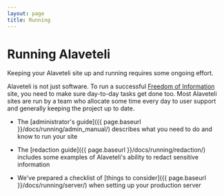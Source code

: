 ```yaml
---
layout: page
title: Running
---
```


# Running Alaveteli


<p class="lead">
  Keeping your Alaveteli site up and running requires some ongoing effort.
</p>

Alaveteli is not just software. To run a successful
<a href="{{ page.baseurl }}/docs/glossary/#foi" class="glossary__link">Freedom of Information</a>
site, you need to make sure day-to-day tasks get done too. Most Alaveteli sites
are run by a team who allocate some time every day to user support and generally keeping
the project up to date.

* The [administrator's guide]({{ page.baseurl }}/docs/running/admin_manual/) describes
  what you need to do and know to run your site

* The [redaction guide]({{ page.baseurl }}/docs/running/redaction/) includes some
  examples of Alaveteli's ability to redact sensitive information

* We've prepared a checklist of
  [things to consider]({{ page.baseurl }}/docs/running/server/)
  when setting up your production server




